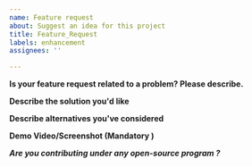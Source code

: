 ```yaml
---
name: Feature request
about: Suggest an idea for this project
title: Feature_Request
labels: enhancement
assignees: ''

---
```


**Is your feature request related to a problem? Please describe.**
<!-- A clear and concise description of what the problem is. -->

**Describe the solution you'd like**
<!-- A clear and concise description of what you want to happen. -->

**Describe alternatives you've considered**
<!-- A clear and concise description of any alternative solutions or features you've considered. -->


**Demo Video/Screenshot (Mandatory )**

***Are you contributing under any open-source program ?***
<!-- Mention it here-->